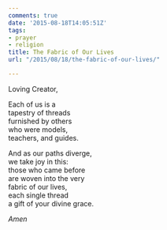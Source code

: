 ```yaml
---
comments: true
date: '2015-08-18T14:05:51Z'
tags:
- prayer
- religion
title: The Fabric of Our Lives
url: "/2015/08/18/the-fabric-of-our-lives/"

---
```

Loving Creator,

Each of us is a  
tapestry of threads  
furnished by others  
who were models,  
teachers, and guides.

And as our paths diverge,  
we take joy in this:  
those who came before  
are woven into the very  
fabric of our lives,  
each single thread  
a gift of your divine grace.

*Amen*
